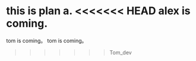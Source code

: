 
this is plan a.
<<<<<<< HEAD
alex is coming.
=======
tom is coming。
tom is coming。
>>>>>>> Tom_dev


